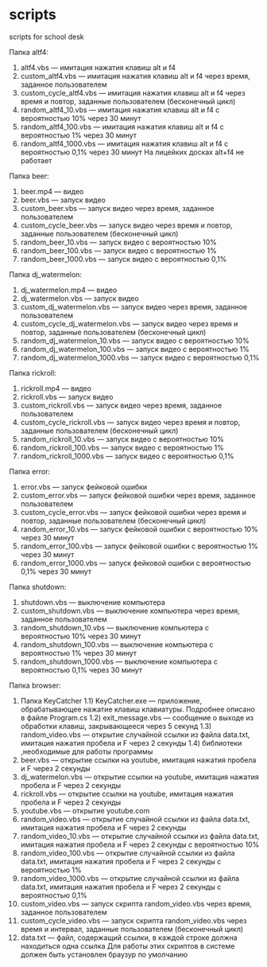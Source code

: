 # scripts
scripts for school desk

Папка altf4:
1) altf4.vbs — имитация нажатия клавиш alt и f4
2) custom_altf4.vbs — имитация нажатия клавиш alt и f4 через время, заданное пользователем
3) custom_cycle_altf4.vbs — имитация нажатия клавиш alt и f4 через время и повтор, заданные пользователем (бесконечный цикл)
4) random_altf4_10.vbs — имитация нажатия клавиш alt и f4 с вероятностью 10% через 30 минут
5) random_altf4_100.vbs — имитация нажатия клавиш alt и f4 с вероятностью 1% через 30 минут
6) random_altf4_1000.vbs — имитация нажатия клавиш alt и f4 с вероятностью 0,1% через 30 минут
На лицейких досках alt+f4 не работает

Папка beer:
1) beer.mp4 — видео
2) beer.vbs — запуск видео
3) custom_beer.vbs — запуск видео через время, заданное пользователем
4) custom_cycle_beer.vbs — запуск видео через время и повтор, заданные пользователем (бесконечный цикл)
5) random_beer_10.vbs — запуск видео с вероятностью 10%
6) random_beer_100.vbs — запуск видео с вероятностью 1%
7) random_beer_1000.vbs — запуск видео с вероятностью 0,1%

Папка dj_watermelon:
1) dj_watermelon.mp4 — видео
2) dj_watermelon.vbs — запуск видео
3) custom_dj_watermelon.vbs — запуск видео через время, заданное пользователем
4) custom_cycle_dj_watermelon.vbs — запуск видео через время и повтор, заданные пользователем (бесконечный цикл)
5) random_dj_watermelon_10.vbs — запуск видео с вероятностью 10%
6) random_dj_watermelon_100.vbs — запуск видео с вероятностью 1%
7) random_dj_watermelon_1000.vbs — запуск видео с вероятностью 0,1%

Папка rickroll:
1) rickroll.mp4 — видео
2) rickroll.vbs — запуск видео
3) custom_rickroll.vbs — запуск видео через время, заданное пользователем
4) custom_cycle_rickroll.vbs — запуск видео через время и повтор, заданные пользователем (бесконечный цикл)
5) random_rickroll_10.vbs — запуск видео с вероятностью 10%
6) random_rickroll_100.vbs — запуск видео с вероятностью 1%
7) random_rickroll_1000.vbs — запуск видео с вероятностью 0,1%

Папка error:
1) error.vbs — запуск фейковой ошибки
2) custom_error.vbs — запуск фейковой ошибки через время, заданное пользователем
3) custom_cycle_error.vbs — запуск фейковой ошибки через время и повтор, заданные пользователем (бесконечный цикл)
4) random_error_10.vbs — запуск фейковой ошибки с вероятностью 10% через 30 минут
5) random_error_100.vbs — запуск фейковой ошибки с вероятностью 1% через 30 минут
6) random_error_1000.vbs — запуск фейковой ошибки с вероятностью 0,1% через 30 минут

Папка shutdown:
1) shutdown.vbs — выключение компьютера
2) custom_shutdown.vbs — выключение компьютера через время, заданное пользователем
3) random_shutdown_10.vbs — выключение компьютера с вероятностью 10% через 30 минут
4) random_shutdown_100.vbs — выключение компьютера с вероятностью 1% через 30 минут
5) random_shutdown_1000.vbs — выключение компьютера с вероятностью 0,1% через 30 минут

Папка browser:
1) Папка KeyCatcher
  1.1) KeyCatcher.exe — приложение, обрабатывающее нажатие клавиш клавиатуры. Подробнее описано в файле Program.cs
  1.2) exit_message.vbs — сообщение о выходе из обработки клавиш, закрывающееся через 5 секунд
  1.3) random_video.vbs — открытие случайной ссылки из файла data.txt, имитация нажатия пробела и F через 2 секунды
  1.4) библиотеки ,необходимые для работы программы
2) beer.vbs — открытие ссылки на youtube, имитация нажатия пробела и F через 2 секунды
3) dj_watermelon.vbs — открытие ссылки на youtube, имитация нажатия пробела и F через 2 секунды
4) rickroll.vbs — открытие ссылки на youtube, имитация нажатия пробела и F через 2 секунды
5) youtube.vbs — открытие youtube.com
6) random_video.vbs — открытие случайной ссылки из файла data.txt, имитация нажатия пробела и F через 2 секунды
7) random_video_10.vbs — открытие случайной ссылки из файла data.txt, имитация нажатия пробела и F через 2 секунды с вероятностью 10%
8) random_video_100.vbs — открытие случайной ссылки из файла data.txt, имитация нажатия пробела и F через 2 секунды с вероятностью 1%
9) random_video_1000.vbs — открытие случайной ссылки из файла data.txt, имитация нажатия пробела и F через 2 секунды с вероятностью 0,1%
10) custom_video.vbs — запуск скрипта random_video.vbs через время, заданное пользователем
11) custom_cycle_video.vbs — запуск скрипта random_video.vbs через время и интервал, заданные пользователем (бесконечный цикл)
12) data.txt — файл, содержащий ссылки, в каждой строке должна находиться одна ссылка
Для работы этих скриптов в системе должен быть установлен браузур по умолчанию
